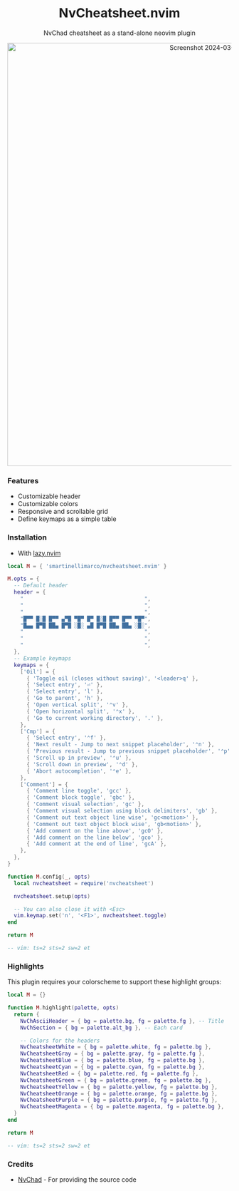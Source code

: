 <h1 align="center"> NvCheatsheet.nvim </h1>
<p align="center"> NvChad cheatsheet as a stand-alone neovim plugin </p>
<p align="center">
  <img width="950" alt="Screenshot 2024-03-12 at 00 04 16" src="https://github.com/smartinellimarco/nvcheatsheet.nvim/assets/15314838/594df263-6602-4569-8f2f-2b5bff6e16e3">
</p>

### Features

- Customizable header
- Customizable colors
- Responsive and scrollable grid
- Define keymaps as a simple table

### Installation

- With [lazy.nvim](https://github.com/folke/lazy.nvim)

```lua
local M = { 'smartinellimarco/nvcheatsheet.nvim' }

M.opts = {
  -- Default header
  header = {
    "                                      ",
    "                                      ",
    "                                      ",
    "█▀▀ █░█ █▀▀ ▄▀█ ▀█▀ █▀ █░█ █▀▀ █▀▀ ▀█▀",
    "█▄▄ █▀█ ██▄ █▀█ ░█░ ▄█ █▀█ ██▄ ██▄ ░█░",
    "                                      ",
    "                                      ",
    "                                      ",
  },
  -- Example keymaps
  keymaps = {
    ['Oil'] = {
      { 'Toggle oil (closes without saving)', '<leader>q' },
      { 'Select entry', '⏎' },
      { 'Select entry', 'l' },
      { 'Go to parent', 'h' },
      { 'Open vertical split', '⌃v' },
      { 'Open horizontal split', '⌃x' },
      { 'Go to current working directory', '.' },
    },
    ['Cmp'] = {
      { 'Select entry', '⌃f' },
      { 'Next result - Jump to next snippet placeholder', '⌃n' },
      { 'Previous result - Jump to previous snippet placeholder', '⌃p' },
      { 'Scroll up in preview', '⌃u' },
      { 'Scroll down in preview', '⌃d' },
      { 'Abort autocompletion', '⌃e' },
    },
    ['Comment'] = {
      { 'Comment line toggle', 'gcc' },
      { 'Comment block toggle', 'gbc' },
      { 'Comment visual selection', 'gc' },
      { 'Comment visual selection using block delimiters', 'gb' },
      { 'Comment out text object line wise', 'gc<motion>' },
      { 'Comment out text object block wise', 'gb<motion>' },
      { 'Add comment on the line above', 'gcO' },
      { 'Add comment on the line below', 'gco' },
      { 'Add comment at the end of line', 'gcA' },
    },
  },
}

function M.config(_, opts)
  local nvcheatsheet = require('nvcheatsheet')

  nvcheatsheet.setup(opts)

  -- You can also close it with <Esc>
  vim.keymap.set('n', '<F1>', nvcheatsheet.toggle)
end

return M

-- vim: ts=2 sts=2 sw=2 et

```
### Highlights
This plugin requires your colorscheme to support these highlight groups:

```lua
local M = {}

function M.highlight(palette, opts)
  return {
    NvChAsciiHeader = { bg = palette.bg, fg = palette.fg }, -- Title
    NvChSection = { bg = palette.alt_bg }, -- Each card

    -- Colors for the headers
    NvCheatsheetWhite = { bg = palette.white, fg = palette.bg },
    NvCheatsheetGray = { bg = palette.gray, fg = palette.fg },
    NvCheatsheetBlue = { bg = palette.blue, fg = palette.bg },
    NvCheatsheetCyan = { bg = palette.cyan, fg = palette.bg },
    NvCheatsheetRed = { bg = palette.red, fg = palette.fg },
    NvCheatsheetGreen = { bg = palette.green, fg = palette.bg },
    NvCheatsheetYellow = { bg = palette.yellow, fg = palette.bg },
    NvCheatsheetOrange = { bg = palette.orange, fg = palette.bg },
    NvCheatsheetPurple = { bg = palette.purple, fg = palette.fg },
    NvCheatsheetMagenta = { bg = palette.magenta, fg = palette.bg },
  }
end

return M

-- vim: ts=2 sts=2 sw=2 et
```

### Credits

- [NvChad](https://nvchad.com/) - For providing the source code
